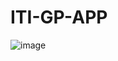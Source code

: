 # ITI-GP-APP
![image](https://user-images.githubusercontent.com/99266660/221443824-2cf0d943-c73a-432e-9037-0958f7427884.png)
